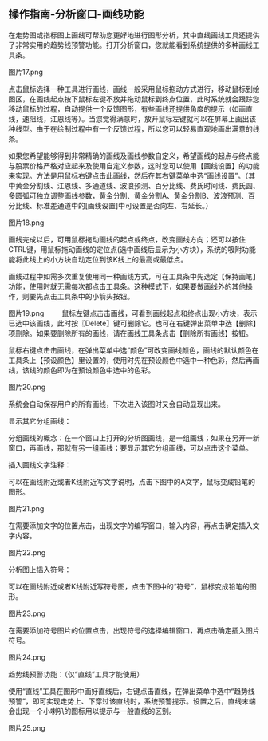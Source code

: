 ## 操作指南-分析窗口-画线功能

在走势图或指标图上画线可帮助您更好地进行图形分析，其中直线画线工具还提供了非常实用的趋势线预警功能。打开分析窗口，您就能看到系统提供的多种画线工具条。

图片17.png

点击鼠标选择一种工具进行画线，画线一般采用鼠标拖动方式进行，移动鼠标到绘图区，在画线起点按下鼠标左键不放并拖动鼠标到终点位置，此时系统就会跟踪您移动鼠标的过程，自动提供一个反馈图形，有些画线还提供角度的提示（如画直线，速阻线，江恩线等）。当您觉得满意时，放开鼠标左键就可以在屏幕上画出该种线型。由于在绘制过程中有一个反馈过程，所以您可以轻易直观地画出满意的线条。 

如果您希望能够得到非常精确的画线及画线参数自定义，希望画线的起点与终点能与股票价格严格对应起来及使用自定义参数，这时您可以使用【画线设置】的功能来实现。方法是用鼠标右键点击此画线，然后在其右键菜单中选“画线设置”。（其中黄金分割线、江恩线、多通道线、波浪预测、百分比线、费氏时间线、费氏圆、多圆弧可独立调整画线参数，黄金分割、黄金分割A、黄金分割B、波浪预测、百分比线、标准差通道中的[画线设置]中可设置是否向左、右延长。）

图片18.png

画线完成以后，可用鼠标拖动画线的起点或终点，改变画线方向；还可以按住CTRL键，用鼠标拖动画线的定位点(选中画线后显示为小方块），系统的吸附功能能将此线上的小方块自动定位到该K线上的最高或最低点。

画线过程中如需多次重复使用同一种画线方式，可在工具条中先选定【保持画笔】功能，使用时就无需每次都点击工具条。这种模式下，如果要做画线外的其他操作，则要先点击工具条中的小箭头按钮。

图片19.png
　　 
鼠标左键点击击画线，可看到画线起点和终点出现小方块，表示已选中该画线，此时按〖Delete〗键可删除它。也可在右键弹出菜单中选【删除】项删除。如果要删除所有的画线，请在画线工具条点击【删除所有画线】按钮。

鼠标右键点击击画线，在弹出菜单中选“颜色”可改变画线颜色，画线的默认颜色在工具条上【预设颜色】里设置的，使用时先在预设颜色中选中一种色彩，然后再画线，该线的颜色即为在预设颜色中选中的色彩。

图片20.png

系统会自动保存用户的所有画线，下次进入该图时又会自动显现出来。 

显示其它分组画线：

 分组画线的概念：在一个窗口上打开的分析图画线，是一组画线；如果在另开一新窗口，再画线，那就有另一组画线；要显示其它分组画线，可以点击这个菜单。

插入画线文字注释：

可以在画线附近或者K线附近写文字说明，点击下图中的A文字，鼠标变成铅笔的图形。

图片21.png

在需要添加文字的位置点击，出现文字的编写窗口，输入内容，再点击确定插入文字内容。

图片22.png

分析图上插入符号：

可以在画线附近或者K线附近写符号图，点击下图中的“符号”，鼠标变成铅笔的图形。

图片23.png

在需要添加符号图片的位置点击，出现符号的选择编辑窗口，再点击确定插入图片符号。

图片24.png

趋势线预警功能：（仅“直线”工具才能使用）

使用“直线”工具在图形中画好直线后，右键点击直线，在弹出菜单中选中“趋势线预警”，即可实现走势上、下穿过该直线时，系统预警提示。设置之后，直线末端会出现一个小喇叭的图标用以提示与一般直线的区别。

图片25.png